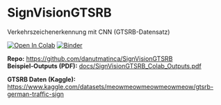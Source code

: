 # SignVisionGTSRB

Verkehrszeichenerkennung mit CNN (GTSRB-Datensatz)

[![Open In Colab](https://colab.research.google.com/assets/colab-badge.svg)](https://colab.research.google.com/github/danutmatinca/SignVisionGTSRB/blob/main/SignVisionGTSRB.ipynb)
[![Binder](https://mybinder.org/badge_logo.svg)](https://mybinder.org/v2/gh/danutmatinca/SignVisionGTSRB/HEAD?filepath=SignVisionGTSRB.ipynb)

**Repo:** https://github.com/danutmatinca/SignVisionGTSRB  
**Beispiel‑Outputs (PDF):** [docs/SignVisionGTSRB_Colab_Outputs.pdf](SignVisionGTSRB_Colab_Outputs.pdf)

**GTSRB Daten (Kaggle):** https://www.kaggle.com/datasets/meowmeowmeowmeowmeow/gtsrb-german-traffic-sign
